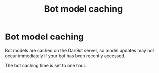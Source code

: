 ﻿---
title: Bot model caching
description: How Bot models are cached.
output:
  html_document:
    toc: true
    toc_float: true
---

Bot model caching
======

Bot models are cached on the DarlBot server, so model updates may not occur immediately if your bot has been recently accessed.

The bot caching time is set to one hour.
